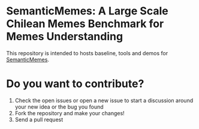 # SemanticMemes: A Large Scale Chilean Memes Benchmark for Memes Understanding
This repository is intended to hosts baseline, tools and demos for [SemanticMemes][doc-link].

# Do you want to contribute?

1. Check the open issues or open a new issue to start a discussion around your new idea or the bug you found
2. Fork the repository and make your changes!
3. Send a pull request

[doc-link]: https://bit.ly/35NqAUB

